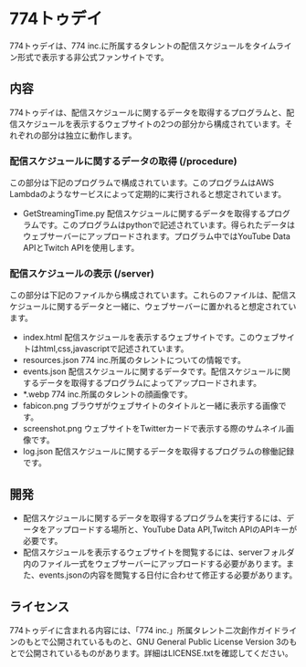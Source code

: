 # 774トゥデイ
774トゥデイは、774 inc.に所属するタレントの配信スケジュールをタイムライン形式で表示する非公式ファンサイトです。

## 内容
774トゥデイは、配信スケジュールに関するデータを取得するプログラムと、配信スケジュールを表示するウェブサイトの2つの部分から構成されています。それぞれの部分は独立に動作します。

### 配信スケジュールに関するデータの取得 (/procedure)
この部分は下記のプログラムで構成されています。このプログラムはAWS Lambdaのようなサービスによって定期的に実行されると想定されています。
- GetStreamingTime.py
配信スケジュールに関するデータを取得するプログラムです。このプログラムはpythonで記述されています。得られたデータはウェブサーバーにアップロードされます。プログラム中ではYouTube Data APIとTwitch APIを使用します。

### 配信スケジュールの表示 (/server)
この部分は下記のファイルから構成されています。これらのファイルは、配信スケジュールに関するデータと一緒に、ウェブサーバーに置かれると想定されています。
- index.html
配信スケジュールを表示するウェブサイトです。このウェブサイトはhtml,css,javascriptで記述されています。
- resources.json
774 inc.所属のタレントについての情報です。
- events.json
配信スケジュールに関するデータです。配信スケジュールに関するデータを取得するプログラムによってアップロードされます。
- *.webp
774 inc.所属のタレントの顔画像です。
- fabicon.png
ブラウザがウェブサイトのタイトルと一緒に表示する画像です。
- screenshot.png
ウェブサイトをTwitterカードで表示する際のサムネイル画像です。
- log.json
配信スケジュールに関するデータを取得するプログラムの稼働記録です。

## 開発
- 配信スケジュールに関するデータを取得するプログラムを実行するには、データをアップロードする場所と、YouTube Data API,Twitch APIのAPIキーが必要です。
- 配信スケジュールを表示するウェブサイトを閲覧するには、serverフォルダ内のファイル一式をウェブサーバーにアップロードする必要があります。また、events.jsonの内容を閲覧する日付に合わせて修正する必要があります。

## ライセンス
774トゥデイに含まれる内容には、「774 inc.」所属タレント二次創作ガイドラインのもとで公開されているものと、GNU General Public License Version 3のもとで公開されているものがあります。詳細はLICENSE.txtを確認してください。
